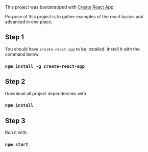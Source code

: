 This project was bootstrapped with [Create React App](https://github.com/facebookincubator/create-react-app).

Purpose of this project is to gather examples of the react basics and advanced in one place.

## Step 1
You should have `create-react-app` to be installed. Install it with the command below.
### `npm install -g create-react-app`

## Step 2
Download all project dependencies with
### `npm install`

## Step 3
Run it with:
### `npm start`
